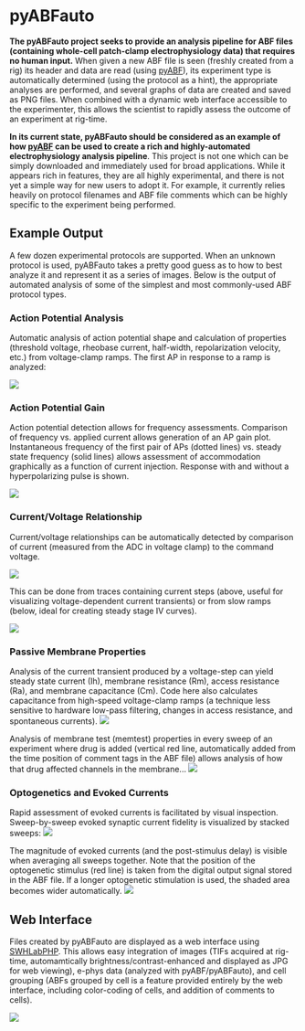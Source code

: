 # pyABFauto
**The pyABFauto project seeks to provide an analysis pipeline for ABF files (containing whole-cell patch-clamp electrophysiology data) that requires no human input.** When given a new ABF file is seen (freshly created from a rig) its header and data are read (using [pyABF](https://github.com/swharden/pyABF)), its experiment type is automatically determined (using the protocol as a hint), the appropriate analyses are performed, and several graphs of data are created and saved as PNG files. When combined with a dynamic web interface accessible to the experimenter, this allows the scientist to rapidly assess the outcome of an experiment at rig-time.

**In its current state, pyABFauto should be considered as an example of how [pyABF](https://github.com/swharden/pyABF) can be used to create a rich and highly-automated electrophysiology analysis pipeline**. This project is not one which can be simply downloaded and immediately used for broad applications. While it appears rich in features, they are all highly experimental, and there is not yet a simple way for new users to adopt it. For example, it currently relies heavily on protocol filenames and ABF file comments which can be highly specific to the experiment being performed. 

## Example Output
A few dozen experimental protocols are supported. When an unknown protocol is used, pyABFauto takes a pretty good guess as to how to best analyze it and represent it as a series of images. Below is the output of automated analysis of some of the simplest and most commonly-used ABF protocol types.

### Action Potential Analysis
Automatic analysis of action potential shape and calculation of properties (threshold voltage, rheobase current, half-width, repolarization velocity, etc.) from voltage-clamp ramps. The first AP in response to a ramp is analyzed:

![](images/AP-detection-FSI.png)

### Action Potential Gain
Action potential detection allows for frequency assessments. Comparison of frequency vs. applied current allows generation of an AP gain plot. Instantaneous frequency of the first pair of APs (dotted lines) vs. steady state frequency (solid lines) allows assessment of accommodation graphically as a function of current injection. Response with and without a hyperpolarizing pulse is shown.

![](images/AP-gain.png)

### Current/Voltage Relationship
Current/voltage relationships can be automatically detected by comparison of current (measured from the ADC in voltage clamp) to the command voltage.

![](images/IV-ramp.png)

This can be done from traces containing current steps (above, useful for visualizing voltage-dependent current transients) or from slow ramps (below, ideal for creating steady stage IV curves).

![](images/IV-trans.png)

### Passive Membrane Properties
Analysis of the current transient produced by a voltage-step can yield steady state current (Ih), membrane resistance (Rm), access resistance (Ra), and membrane capacitance (Cm). Code here also calculates capacitance from high-speed voltage-clamp ramps (a technique less sensitive to hardware low-pass filtering, changes in access resistance, and spontaneous currents).
![](images/memtest.png)

Analysis of membrane test (memtest) properties in every sweep of an experiment where drug is added (vertical red line, automatically added from the time position of comment tags in the ABF file) allows analysis of how that drug affected channels in the membrane...
![](images/memtest-drug-4.png)


### Optogenetics and Evoked Currents
Rapid assessment of evoked currents is facilitated by visual inspection. Sweep-by-sweep evoked synaptic current fidelity is visualized by stacked sweeps:
![](images/opto-stacked.png)

The magnitude of evoked currents (and the post-stimulus delay) is visible when averaging all sweeps together. Note that the position of the optogenetic stimulus (red line) is taken from the digital output signal stored in the ABF file. If a longer optogenetic stimulation is used, the shaded area becomes wider automatically. 
![](images/opto-overlay.png)

## Web Interface

Files created by pyABFauto are displayed as a web interface using [SWHLabPHP](https://github.com/swharden/SWHLabPHP). This allows easy integration of images (TIFs acquired at rig-time, automamtically brightness/contrast-enhanced and displayed as JPG for web viewing), e-phys data (analyzed with pyABF/pyABFauto), and cell grouping (ABFs grouped by cell is a feature provided entirely by the web interface, including color-coding of cells, and addition of comments to cells).

![](images/pyabf-web-interface.jpg)